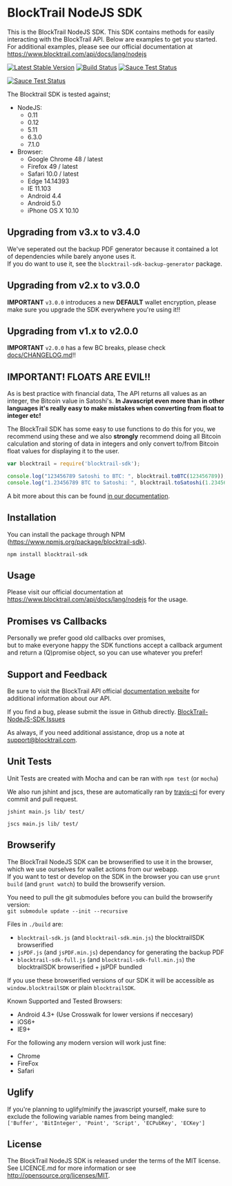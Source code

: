 BlockTrail NodeJS SDK
=====================
This is the BlockTrail NodeJS SDK. This SDK contains methods for easily interacting with the BlockTrail API.
Below are examples to get you started. For additional examples, please see our official documentation
at https://www.blocktrail.com/api/docs/lang/nodejs

[![Latest Stable Version](https://badge.fury.io/js/blocktrail-sdk.svg)](https://www.npmjs.org/package/blocktrail-sdk)
[![Build Status](https://travis-ci.org/blocktrail/blocktrail-sdk-nodejs.png?branch=master)](https://travis-ci.org/blocktrail/blocktrail-sdk-nodejs)
[![Sauce Test Status](https://saucelabs.com/buildstatus/team_blocktrail)](https://saucelabs.com/u/team_blocktrail)


[![Sauce Test Status](https://saucelabs.com/browser-matrix/team_blocktrail.svg)](https://saucelabs.com/u/team_blocktrail)

The Blocktrail SDK is tested against;  
 - NodeJS:
   - 0.11
   - 0.12
   - 5.11
   - 6.3.0
   - 7.1.0
 - Browser:
   - Google Chrome 48 / latest
   - Firefox 49 / latest
   - Safari 10.0 / latest
   - Edge 14.14393
   - IE 11.103
   - Android 4.4
   - Android 5.0
   - iPhone OS X 10.10


Upgrading from v3.x to v3.4.0
-----------------------------
We've seperated out the backup PDF generator because it contained a lot of dependencies while barely anyone uses it.  
If you do want to use it, see the `blocktrail-sdk-backup-generator` package.

Upgrading from v2.x to v3.0.0
-----------------------------
**IMPORTANT** `v3.0.0` introduces a new **DEFAULT** wallet encryption, please make sure you upgrade the SDK everywhere you're using it!!

Upgrading from v1.x to v2.0.0
-----------------------------
**IMPORTANT** `v2.0.0` has a few BC breaks, please check [docs/CHANGELOG.md](docs/CHANGELOG.md)!!

IMPORTANT! FLOATS ARE EVIL!!
----------------------------
As is best practice with financial data, The API returns all values as an integer, the Bitcoin value in Satoshi's.
**In Javascript even more than in other languages it's really easy to make mistakes when converting from float to integer etc!**

The BlockTrail SDK has some easy to use functions to do this for you, we recommend using these
and we also **strongly** recommend doing all Bitcoin calculation and storing of data in integers
and only convert to/from Bitcoin float values for displaying it to the user.

```javascript
var blocktrail = require('blocktrail-sdk');

console.log("123456789 Satoshi to BTC: ", blocktrail.toBTC(123456789));
console.log("1.23456789 BTC to Satoshi: ", blocktrail.toSatoshi(1.23456789));
```

A bit more about this can be found [in our documentation](https://www.blocktrail.com/api/docs/lang/nodejs#api_coin_format).

Installation
------------
You can install the package through NPM (https://www.npmjs.org/package/blocktrail-sdk).
```
npm install blocktrail-sdk
```

Usage
-----
Please visit our official documentation at https://www.blocktrail.com/api/docs/lang/nodejs for the usage.

Promises vs Callbacks
---------------------
Personally we prefer good old callbacks over promises,  
but to make everyone happy the SDK functions accept a callback argument and return a (Q)promise object, so you can use whatever you prefer!

Support and Feedback
--------------------
Be sure to visit the BlockTrail API official [documentation website](https://www.blocktrail.com/api/docs/lang/nodejs)
for additional information about our API.

If you find a bug, please submit the issue in Github directly.
[BlockTrail-NodeJS-SDK Issues](https://github.com/blocktrail/blocktrail-sdk-nodejs/issues)

As always, if you need additional assistance, drop us a note at
[support@blocktrail.com](mailto:support@blocktrail.com).

Unit Tests
----------
Unit Tests are created with Mocha and can be ran with `npm test` (or `mocha`)

We also run jshint and jscs, these are automatically ran by [travis-ci](https://travis-ci.org/blocktrail/blocktrail-sdk-nodejs) for every commit and pull request.
```
jshint main.js lib/ test/
```
```
jscs main.js lib/ test/
```

Browserify
----------
The BlockTrail NodeJS SDK can be browserified to use it in the browser, which we use ourselves for wallet actions from our webapp.  
If you want to test or develop on the SDK in the browser you can use `grunt build` (and `grunt watch`) to build the browserify version.

You need to pull the git submodules before you can build the browserify version:  
`git submodule update --init --recursive`

Files in `./build` are:

 - `blocktrail-sdk.js` (and `blocktrail-sdk.min.js`) the blocktrailSDK browserified  
 - `jsPDF.js` (and `jsPDF.min.js`) dependancy for generating the backup PDF  
 - `blocktrail-sdk-full.js` (and `blocktrail-sdk-full.min.js`) the blocktrailSDK browserified + jsPDF bundled  

If you use these browserified versions of our SDK it will be accessible as `window.blocktrailSDK` or plain `blocktrailSDK`.

Known Supported and Tested Browsers:
 - Android 4.3+ (Use Crosswalk for lower versions if neccesary)
 - iOS6+
 - IE9+

For the following any modern version will work just fine:
 - Chrome
 - FireFox
 - Safari

Uglify
------
If you're planning to uglify/minify the javascript yourself, make sure to exclude the following variable names from being mangled:  
`['Buffer', 'BitInteger', 'Point', 'Script', 'ECPubKey', 'ECKey']`

License
-------
The BlockTrail NodeJS SDK is released under the terms of the MIT license. See LICENCE.md for more information or see http://opensource.org/licenses/MIT.


